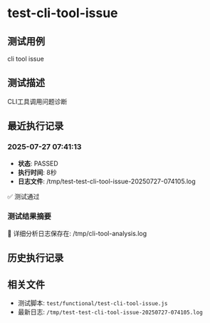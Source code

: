 # test-cli-tool-issue

## 测试用例
cli tool issue

## 测试描述  
 CLI工具调用问题诊断

## 最近执行记录

### 2025-07-27 07:41:13
- **状态**: PASSED
- **执行时间**: 8秒  
- **日志文件**: /tmp/test-test-cli-tool-issue-20250727-074105.log

✅ 测试通过

### 测试结果摘要
📝 详细分析日志保存在: /tmp/cli-tool-analysis.log

## 历史执行记录


## 相关文件
- 测试脚本: `test/functional/test-cli-tool-issue.js`
- 最新日志: `/tmp/test-test-cli-tool-issue-20250727-074105.log`

